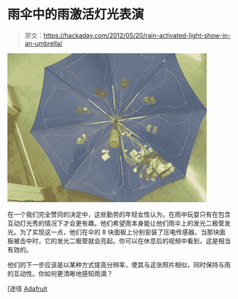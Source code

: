 # 雨伞中的雨激活灯光表演

> 原文：<https://hackaday.com/2012/05/20/rain-activated-light-show-in-an-umbrella/>

![](img/65689f1937de574d1a2213fe602d05fb.png "Pressure-Activated-Light-Up-Umbrella")

在一个我们完全赞同的决定中，这些勤劳的年轻女性认为，在雨中玩耍只有在包含互动灯光秀的情况下才会更有趣。他们希望雨本身能让他们雨伞上的发光二极管发光。为了实现这一点，他们在伞的 8 块面板上分别安装了压电传感器。当那块面板被击中时，它的发光二极管就会亮起。你可以在休息后的视频中看到，这是相当有效的。

他们的下一步应该是以某种方式提高分辨率，使其与这张照片相似，同时保持与雨的互动性。你如何更清晰地感知雨滴？

[途径 [Adafruit](http://www.adafruit.com/blog/2012/05/10/rain-activated-light-up-umbrella/)